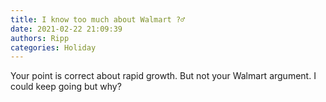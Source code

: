 ```yaml
---
title: I know too much about Walmart ?‍♂️
date: 2021-02-22 21:09:39
authors: Ripp
categories: Holiday
---
```


 Your point is correct about rapid growth.  But not your Walmart argument.  I could keep going but why?